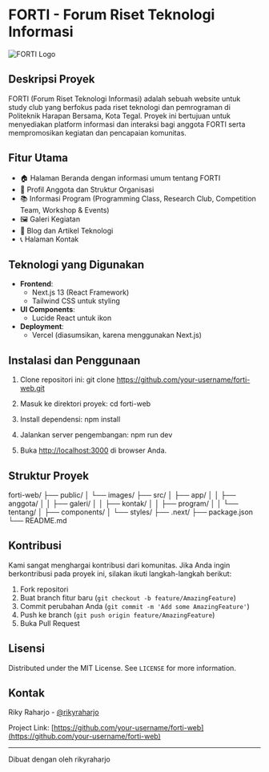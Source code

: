 # FORTI - Forum Riset Teknologi Informasi

![FORTI Logo](public/images/forti-logo.JPG)

## Deskripsi Proyek

FORTI (Forum Riset Teknologi Informasi) adalah sebuah website untuk study club yang berfokus pada riset teknologi dan pemrograman di Politeknik Harapan Bersama, Kota Tegal. Proyek ini bertujuan untuk menyediakan platform informasi dan interaksi bagi anggota FORTI serta mempromosikan kegiatan dan pencapaian komunitas.

## Fitur Utama

- 🏠 Halaman Beranda dengan informasi umum tentang FORTI
- 👥 Profil Anggota dan Struktur Organisasi
- 📚 Informasi Program (Programming Class, Research Club, Competition Team, Workshop & Events)
- 🖼️ Galeri Kegiatan
- 📰 Blog dan Artikel Teknologi
- 📞 Halaman Kontak

## Teknologi yang Digunakan

- **Frontend**: 
  - Next.js 13 (React Framework)
  - Tailwind CSS untuk styling
- **UI Components**:
  - Lucide React untuk ikon
- **Deployment**:
  - Vercel (diasumsikan, karena menggunakan Next.js)

## Instalasi dan Penggunaan

1. Clone repositori ini: git clone https://github.com/your-username/forti-web.git 
   
2. Masuk ke direktori proyek: cd forti-web
   
3. Install dependensi: npm install
   
4. Jalankan server pengembangan: npm run dev
   
5. Buka [http://localhost:3000](http://localhost:3000) di browser Anda.

## Struktur Proyek
forti-web/
├── public/
│   └── images/
├── src/
│   ├── app/
│   │   ├── anggota/
│   │   ├── galeri/
│   │   ├── kontak/
│   │   ├── program/
│   │   └── tentang/
│   ├── components/
│   └── styles/
├── .next/
├── package.json
└── README.md


## Kontribusi

Kami sangat menghargai kontribusi dari komunitas. Jika Anda ingin berkontribusi pada proyek ini, silakan ikuti langkah-langkah berikut:

1. Fork repositori
2. Buat branch fitur baru (`git checkout -b feature/AmazingFeature`)
3. Commit perubahan Anda (`git commit -m 'Add some AmazingFeature'`)
4. Push ke branch (`git push origin feature/AmazingFeature`)
5. Buka Pull Request

## Lisensi

Distributed under the MIT License. See `LICENSE` for more information.

## Kontak

Riky Raharjo - [@rikyraharjo](https://www.instagram.com/_rraharjo/)

Project Link: [https://github.com/your-username/forti-web](https://github.com/your-username/forti-web)

---

Dibuat dengan oleh rikyraharjo

